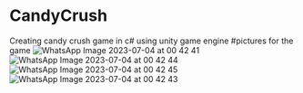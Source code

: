 # CandyCrush
Creating candy crush game in c# using unity game engine
#pictures for the game
![WhatsApp Image 2023-07-04 at 00 42 41](https://github.com/MamdouhShawer/CandyCrush/assets/125668548/5648a9f8-6659-4d7e-a472-70e9d509a28b)
![WhatsApp Image 2023-07-04 at 00 42 44](https://github.com/MamdouhShawer/CandyCrush/assets/125668548/15b6a07c-6813-4965-ae71-589aa69f572d)
![WhatsApp Image 2023-07-04 at 00 42 45](https://github.com/MamdouhShawer/CandyCrush/assets/125668548/95f58cbb-1ad8-43e3-9e55-f82d6e014588)
![WhatsApp Image 2023-07-04 at 00 42 43](https://github.com/MamdouhShawer/CandyCrush/assets/125668548/497b37d2-ec10-44f7-b606-285fd355663d)
